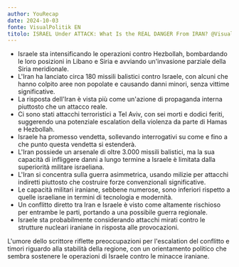 ```yaml
---
author: YouRecap
date: 2024-10-03
fonte: VisualPolitik EN
titolo: ISRAEL Under ATTACK: What Is the REAL DANGER From IRAN? @VisualPolitikEN
---
```


- Israele sta intensificando le operazioni contro Hezbollah, bombardando le loro posizioni in Libano e Siria e avviando un'invasione parziale della Siria meridionale.
- L'Iran ha lanciato circa 180 missili balistici contro Israele, con alcuni che hanno colpito aree non popolate e causando danni minori, senza vittime significative.
- La risposta dell'Iran è vista più come un'azione di propaganda interna piuttosto che un attacco reale.
- Ci sono stati attacchi terroristici a Tel Aviv, con sei morti e dodici feriti, suggerendo una potenziale escalation della violenza da parte di Hamas e Hezbollah.
- Israele ha promesso vendetta, sollevando interrogativi su come e fino a che punto questa vendetta si estenderà.
- L'Iran possiede un arsenale di oltre 3.000 missili balistici, ma la sua capacità di infliggere danni a lungo termine a Israele è limitata dalla superiorità militare israeliana.
- L'Iran si concentra sulla guerra asimmetrica, usando milizie per attacchi indiretti piuttosto che costruire forze convenzionali significative.
- Le capacità militari iraniane, sebbene numerose, sono inferiori rispetto a quelle israeliane in termini di tecnologia e modernità.
- Un conflitto diretto tra Iran e Israele è visto come altamente rischioso per entrambe le parti, portando a una possibile guerra regionale.
- Israele sta probabilmente considerando attacchi mirati contro le strutture nucleari iraniane in risposta alle provocazioni.

L'umore dello scrittore riflette preoccupazioni per l'escalation del conflitto e timori riguardo alla stabilità della regione, con un orientamento politico che sembra sostenere le operazioni di Israele contro le minacce iraniane.
